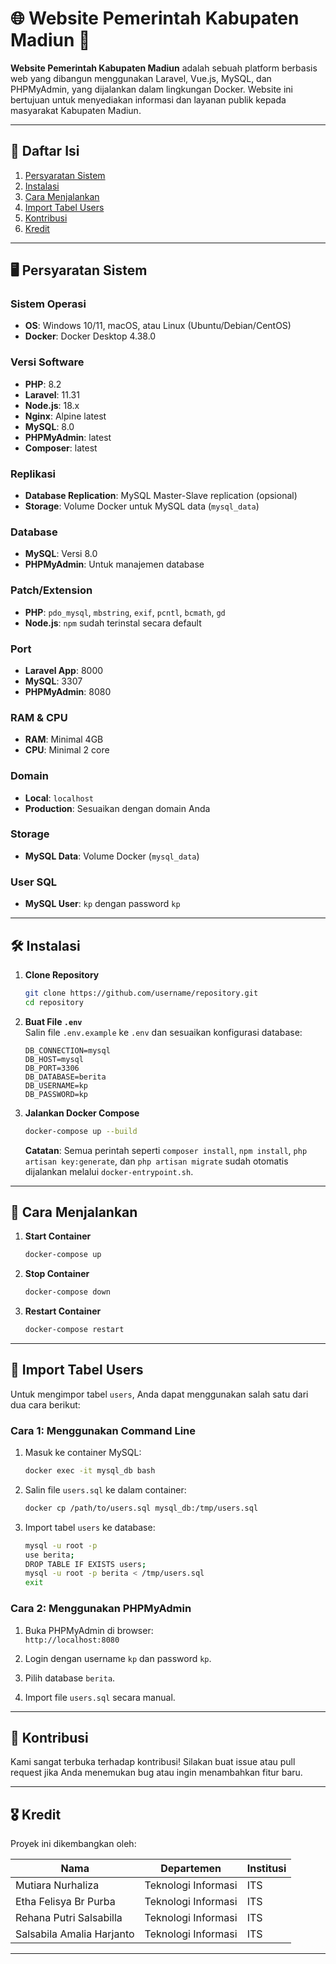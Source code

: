 # 🌐 Website Pemerintah Kabupaten Madiun 🏩

**Website Pemerintah Kabupaten Madiun** adalah sebuah platform berbasis web yang dibangun menggunakan Laravel, Vue.js, MySQL, dan PHPMyAdmin, yang dijalankan dalam lingkungan Docker. Website ini bertujuan untuk menyediakan informasi dan layanan publik kepada masyarakat Kabupaten Madiun.

---

## 📁 Daftar Isi
1. [Persyaratan Sistem](#-persyaratan-sistem)
2. [Instalasi](#-instalasi)
3. [Cara Menjalankan](#-cara-menjalankan)
4. [Import Tabel Users](#-import-tabel-users)
5. [Kontribusi](#-kontribusi)
6. [Kredit](#-kredit)

---

## 🖥️ Persyaratan Sistem

### Sistem Operasi
- **OS**: Windows 10/11, macOS, atau Linux (Ubuntu/Debian/CentOS)  
- **Docker**: Docker Desktop 4.38.0

### Versi Software
- **PHP**: 8.2
- **Laravel**: 11.31
- **Node.js**: 18.x
- **Nginx**: Alpine latest
- **MySQL**: 8.0
- **PHPMyAdmin**: latest
- **Composer**: latest

### Replikasi
- **Database Replication**: MySQL Master-Slave replication (opsional)  
- **Storage**: Volume Docker untuk MySQL data (`mysql_data`)  

### Database
- **MySQL**: Versi 8.0  
- **PHPMyAdmin**: Untuk manajemen database  

### Patch/Extension
- **PHP**: `pdo_mysql`, `mbstring`, `exif`, `pcntl`, `bcmath`, `gd`  
- **Node.js**: `npm` sudah terinstal secara default

### Port
- **Laravel App**: 8000  
- **MySQL**: 3307  
- **PHPMyAdmin**: 8080  

### RAM & CPU
- **RAM**: Minimal 4GB  
- **CPU**: Minimal 2 core  

### Domain
- **Local**: `localhost`  
- **Production**: Sesuaikan dengan domain Anda  

### Storage
- **MySQL Data**: Volume Docker (`mysql_data`)  

### User SQL
- **MySQL User**: `kp` dengan password `kp`  
---

## 🛠️ Instalasi

1. **Clone Repository**  
   ```bash
   git clone https://github.com/username/repository.git
   cd repository
   ```

2. **Buat File `.env`**  
   Salin file `.env.example` ke `.env` dan sesuaikan konfigurasi database:  
   ```env
   DB_CONNECTION=mysql
   DB_HOST=mysql
   DB_PORT=3306
   DB_DATABASE=berita
   DB_USERNAME=kp
   DB_PASSWORD=kp
   ```

3. **Jalankan Docker Compose**  
   ```bash
   docker-compose up --build
   ```
   **Catatan**: Semua perintah seperti `composer install`, `npm install`, `php artisan key:generate`, dan `php artisan migrate` sudah otomatis dijalankan melalui `docker-entrypoint.sh`.

---

## 🚀 Cara Menjalankan

1. **Start Container**  
   ```bash
   docker-compose up
   ```

2. **Stop Container**  
   ```bash
   docker-compose down
   ```

3. **Restart Container**  
   ```bash
   docker-compose restart
   ```

---

## 👅 Import Tabel Users

Untuk mengimpor tabel `users`, Anda dapat menggunakan salah satu dari dua cara berikut:

### Cara 1: Menggunakan Command Line
1. Masuk ke container MySQL:  
   ```bash
   docker exec -it mysql_db bash
   ```

2. Salin file `users.sql` ke dalam container:  
   ```bash
   docker cp /path/to/users.sql mysql_db:/tmp/users.sql
   ```

3. Import tabel `users` ke database:  
   ```bash
   mysql -u root -p
   use berita;
   DROP TABLE IF EXISTS users;
   mysql -u root -p berita < /tmp/users.sql
   exit
   ```

### Cara 2: Menggunakan PHPMyAdmin
1. Buka PHPMyAdmin di browser:  
   `http://localhost:8080`

2. Login dengan username `kp` dan password `kp`.

3. Pilih database `berita`.

4. Import file `users.sql` secara manual.

---

## 🤝 Kontribusi

Kami sangat terbuka terhadap kontribusi! Silakan buat issue atau pull request jika Anda menemukan bug atau ingin menambahkan fitur baru.

---

## 🎖️ Kredit

Proyek ini dikembangkan oleh:

| Nama                        | Departemen                 | Institusi |
|-----------------------------|---------------------------|-----------|
| Mutiara Nurhaliza           | Teknologi Informasi       | ITS       |
| Etha Felisya Br Purba       | Teknologi Informasi       | ITS       |
| Rehana Putri Salsabilla     | Teknologi Informasi       | ITS       |
| Salsabila Amalia Harjanto   | Teknologi Informasi       | ITS       |

---

